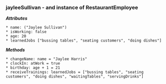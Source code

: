 ### jayleeSullivan - and instance of RestaurantEmployee

***Attributes***

    * name: ("Jaylee Sullivan")
    * isWorking: false
    * age: 20
    * learnedJobs ["bussing tables", "seating customers", "doing dishes"]

***Methods***

    * changeName: name = "Jaylee Harris"
    * clockIn: atWork = true
    * birthday: age + 1 = 21
    * receiveTrainings: learnedJobs = ["bussing tables", "seating customers", "doing dishes", "waitingTables", "servingDrinks"]
